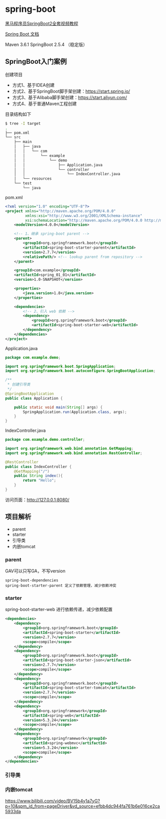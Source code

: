 # spring-boot


[黑马程序员SpringBoot2全套视频教程](https://www.bilibili.com/video/BV15b4y1a7yG/)

[Spring Boot 文档](https://felord.cn/_doc/_springboot/2.1.5.RELEASE/_book/pages/boot-documentation.html)


Maven 3.6.1
SpringBoot 2.5.4 （稳定版）

## SpringBoot入门案例

创建项目

- 方式1、基于IDEA创建
- 方式2、基于SpringBoot脚手架创建：https://start.spring.io/
- 方式3、基于Alibaba脚手架创建：https://start.aliyun.com/
- 方式4、基于普通Maven工程创建

目录结构如下

```bash
$ tree -I target
.
├── pom.xml
└── src
    ├── main
    │   ├── java
    │   │   └── com
    │   │       └── example
    │   │           └── demo
    │   │               ├── Application.java
    │   │               └── controller
    │   │                   └── IndexController.java
    │   └── resources
    └── test
        └── java
```

pom.xml

```xml
<?xml version="1.0" encoding="UTF-8"?>
<project xmlns="http://maven.apache.org/POM/4.0.0"
         xmlns:xsi="http://www.w3.org/2001/XMLSchema-instance"
         xsi:schemaLocation="http://maven.apache.org/POM/4.0.0 http://maven.apache.org/xsd/maven-4.0.0.xsd">
    <modelVersion>4.0.0</modelVersion>

    <!-- 1、继承 spring-boot parent -->
    <parent>
        <groupId>org.springframework.boot</groupId>
        <artifactId>spring-boot-starter-parent</artifactId>
        <version>2.7.7</version>
        <relativePath/> <!-- lookup parent from repository -->
    </parent>

    <groupId>com.example</groupId>
    <artifactId>spring_01_01</artifactId>
    <version>1.0-SNAPSHOT</version>

    <properties>
        <java.version>1.8</java.version>
    </properties>

    <dependencies>
        <!-- 2、引入 web 依赖 -->
        <dependency>
            <groupId>org.springframework.boot</groupId>
            <artifactId>spring-boot-starter-web</artifactId>
        </dependency>
    </dependencies>
</project>
```

Application.java

```java
package com.example.demo;

import org.springframework.boot.SpringApplication;
import org.springframework.boot.autoconfigure.SpringBootApplication;

/**
 * 创建引导类
 */
@SpringBootApplication
public class Application {

	public static void main(String[] args) {
		SpringApplication.run(Application.class, args);
	}
}
```


IndexController.java

```java
package com.example.demo.controller;

import org.springframework.web.bind.annotation.GetMapping;
import org.springframework.web.bind.annotation.RestController;

@RestController
public class IndexController {
    @GetMapping("/")
    public String index(){
        return "Hello";
    }
}
```

访问页面：http://127.0.0.1:8080/


## 项目解析

- parent
- starter
- 引导类
- 内嵌tomcat

### parent

GAV可以只写GA，不写version

```
spring-boot-dependencies
spring-boot-starter-parent 定义了依赖管理，减少依赖冲突
```

### starter

spring-boot-starter-web 进行依赖传递，减少依赖配置

```xml
<dependencies>
    <dependency>
        <groupId>org.springframework.boot</groupId>
        <artifactId>spring-boot-starter</artifactId>
        <version>2.7.7</version>
        <scope>compile</scope>
    </dependency>
    <dependency>
        <groupId>org.springframework.boot</groupId>
        <artifactId>spring-boot-starter-json</artifactId>
        <version>2.7.7</version>
        <scope>compile</scope>
    </dependency>
    <dependency>
        <groupId>org.springframework.boot</groupId>
        <artifactId>spring-boot-starter-tomcat</artifactId>
        <version>2.7.7</version>
        <scope>compile</scope>
    </dependency>
    <dependency>
        <groupId>org.springframework</groupId>
        <artifactId>spring-web</artifactId>
        <version>5.3.24</version>
        <scope>compile</scope>
    </dependency>
    <dependency>
        <groupId>org.springframework</groupId>
        <artifactId>spring-webmvc</artifactId>
        <version>5.3.24</version>
        <scope>compile</scope>
    </dependency>
</dependencies>
```

### 引导类

### 内嵌tomcat


https://www.bilibili.com/video/BV15b4y1a7yG?p=10&spm_id_from=pageDriver&vd_source=efbb4dc944fa761b6e016ce2ca5933da